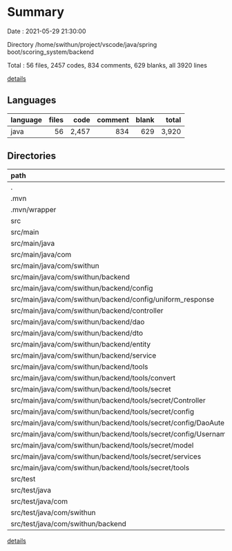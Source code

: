 # Summary

Date : 2021-05-29 21:30:00

Directory /home/swithun/project/vscode/java/spring boot/scoring_system/backend

Total : 56 files,  2457 codes, 834 comments, 629 blanks, all 3920 lines

[details](details.md)

## Languages
| language | files | code | comment | blank | total |
| :--- | ---: | ---: | ---: | ---: | ---: |
| java | 56 | 2,457 | 834 | 629 | 3,920 |

## Directories
| path | files | code | comment | blank | total |
| :--- | ---: | ---: | ---: | ---: | ---: |
| . | 56 | 2,457 | 834 | 629 | 3,920 |
| .mvn | 1 | 76 | 31 | 11 | 118 |
| .mvn/wrapper | 1 | 76 | 31 | 11 | 118 |
| src | 55 | 2,381 | 803 | 618 | 3,802 |
| src/main | 54 | 2,372 | 803 | 613 | 3,788 |
| src/main/java | 54 | 2,372 | 803 | 613 | 3,788 |
| src/main/java/com | 54 | 2,372 | 803 | 613 | 3,788 |
| src/main/java/com/swithun | 54 | 2,372 | 803 | 613 | 3,788 |
| src/main/java/com/swithun/backend | 54 | 2,372 | 803 | 613 | 3,788 |
| src/main/java/com/swithun/backend/config | 4 | 140 | 45 | 39 | 224 |
| src/main/java/com/swithun/backend/config/uniform_response | 3 | 126 | 36 | 32 | 194 |
| src/main/java/com/swithun/backend/controller | 6 | 278 | 76 | 79 | 433 |
| src/main/java/com/swithun/backend/dao | 7 | 70 | 102 | 29 | 201 |
| src/main/java/com/swithun/backend/dto | 4 | 155 | 45 | 20 | 220 |
| src/main/java/com/swithun/backend/entity | 7 | 532 | 55 | 135 | 722 |
| src/main/java/com/swithun/backend/service | 6 | 503 | 126 | 104 | 733 |
| src/main/java/com/swithun/backend/tools | 19 | 685 | 345 | 203 | 1,233 |
| src/main/java/com/swithun/backend/tools/convert | 1 | 26 | 12 | 4 | 42 |
| src/main/java/com/swithun/backend/tools/secret | 18 | 659 | 333 | 199 | 1,191 |
| src/main/java/com/swithun/backend/tools/secret/Controller | 1 | 97 | 22 | 17 | 136 |
| src/main/java/com/swithun/backend/tools/secret/config | 9 | 281 | 171 | 99 | 551 |
| src/main/java/com/swithun/backend/tools/secret/config/DaoAutenticationProvider | 3 | 71 | 61 | 24 | 156 |
| src/main/java/com/swithun/backend/tools/secret/config/UsernamePasswordAuthenticationToken | 3 | 21 | 27 | 16 | 64 |
| src/main/java/com/swithun/backend/tools/secret/model | 3 | 70 | 19 | 26 | 115 |
| src/main/java/com/swithun/backend/tools/secret/services | 3 | 105 | 61 | 25 | 191 |
| src/main/java/com/swithun/backend/tools/secret/tools | 2 | 106 | 60 | 32 | 198 |
| src/test | 1 | 9 | 0 | 5 | 14 |
| src/test/java | 1 | 9 | 0 | 5 | 14 |
| src/test/java/com | 1 | 9 | 0 | 5 | 14 |
| src/test/java/com/swithun | 1 | 9 | 0 | 5 | 14 |
| src/test/java/com/swithun/backend | 1 | 9 | 0 | 5 | 14 |

[details](details.md)